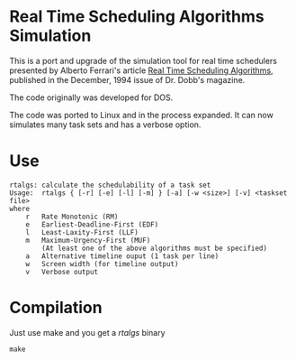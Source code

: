 # Real Time Scheduling Algorithms Simulation

This is a port and upgrade of the simulation tool for real time schedulers presented by
Alberto Ferrari's article [Real Time Scheduling Algorithms](https://www.drdobbs.com/embedded-systems/real-time-scheduling-algorithms/184409363?pgno=10), published in the December, 1994 issue of Dr. Dobb's magazine.

The code originally was developed for DOS.

The code was ported to Linux and in the process expanded. It can now simulates many task sets and
has a verbose option.

# Use
    rtalgs: calculate the schedulability of a task set
    Usage:	rtalgs { [-r] [-e] [-l] [-m] } [-a] [-w <size>] [-v] <taskset file>
    where
        r	Rate Monotonic (RM)
        e	Earliest-Deadline-First (EDF)
        l	Least-Laxity-First (LLF)
        m	Maximum-Urgency-First (MUF)
            (At least one of the above algorithms must be specified)
        a	Alternative timeline ouput (1 task per line)
        w	Screen width (for timeline output)
        v	Verbose output


# Compilation

Just use make and you get a *rtalgs* binary
    
	make

